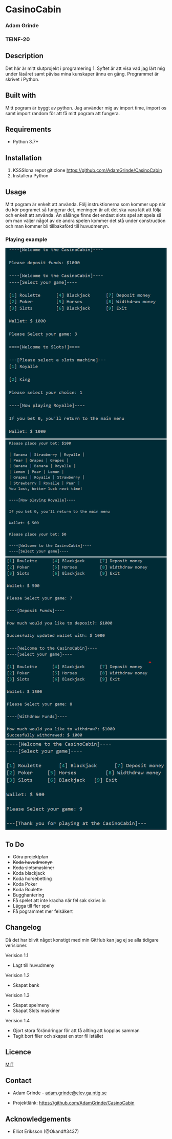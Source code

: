 # CasinoCabin

### Adam Grinde
### TEINF-20

## Description

Det här är mitt slutprojekt i programering 1. Syftet är att visa vad jag lärt mig under läsåret samt påvisa mina kunskaper ännu en gång. Programmet är skrivet i Python.

## Built with

Mitt pogram är byggt av python. Jag använder mig av import time, import os samt import random för att få mitt pogram att fungera.

## Requirements

- Python 3.7+

## Installation

1. KSSSlona repot
   git clone https://github.com/AdamGrinde/CasinoCabin
2. Installera Python

## Usage

Mitt pogram är enkelt att använda. Följ instruktionerna som kommer upp när du kör pogramet så fungerar det, meningen är att det ska vara lätt att följa och enkelt att använda. Än sålänge finns det endast slots spel att spela så om man väljer något av de andra spelen kommer det stå under construction och man kommer bli tillbakaförd till huvudmenyn.

### Playing example
<img src="./IMGS/img1.png">
<img src="./IMGS/img2.png">
<img src="./IMGS/img3.png">
<img src="./IMGS/img4.png">


## To Do

- ~~Göra projektplan~~
- ~~Koda huvudmenyn~~
- ~~Koda slotsmaskiner~~
- Koda blackjack
- Koda horsebetting
- Koda Poker
- Koda Roulette
- Bugghantering
- Få spelet att inte kracha när fel sak skrivs in
- Lägga till fler spel
- Få pogrammet mer felsäkert

## Changelog

Då det har blivit något konstigt med min GitHub kan jag ej se alla tidigare verisioner.

Verision 1.1

- Lagt till huvudmeny

Verision 1.2

- Skapat bank

Verision 1.3

- Skapat spelmeny
- Skapat Slots maskiner

Verision 1.4

- Gjort stora förändringar för att få allting att kopplas samman
- Tagit bort filer och skapat en stor fil istället

## Licence

[MIT](https://choosealicense.com/licenses/mit/)

## Contact

- Adam Grinde - adam.grinde@elev.ga.ntig.se

- Projektlänk: https://github.com/AdamGrinde/CasinoCabin

## Acknowledgements

- Elliot Eriksson (@Okand#3437)

